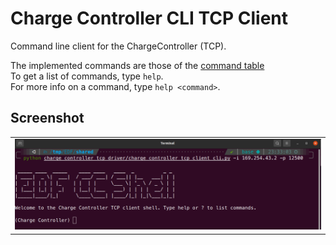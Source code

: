 # Charge Controller CLI TCP Client

Command line client for the ChargeController (TCP).

The implemented commands are those of the [command table](../README.md#tableau-de-commandes)  
To get a list of commands, type `help`.  
For more info on a command, type `help <command>`. 

## Screenshot
|                                     |
| ----------------------------------- |
| ![screenshot-00](screenshot-00.png) |
